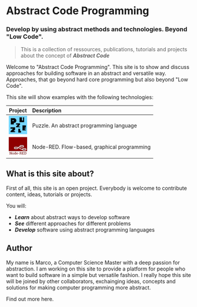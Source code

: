 # Abstract Code Programming

### Develop by using abstract methods and technologies. Beyond "Low Code".

> This is a collection of ressources, publications, tutorials and projects about the concept of ***Abstract Code***

Welcome to "Abstract Code Programming". This site is to show and discuss approaches for building software in an abstract and versatile way. Approaches, that go beyond hard core programming but also beyond "Low Code".

This site will show examples with the following technologies:

| Project        | Description           |
| ------------- |:-------------|
| ![Puzzle](assets/puzzle.png "Puzzle") | Puzzle. An abstract programming language |
| ![Node-RED](assets/node-red.png "Node-RED") | Node-RED. Flow-based, graphical programming |



## What is this site about?

First of all, this site is an open project. Everybody is welcome to contribute content, ideas, tutorials or projects.

You will:

* ***Learn*** about abstract ways to develop software
* ***See*** different approaches for different problems
* ***Develop*** software using abstract programming languages


## Author

My name is Marco, a Computer Science Master with a deep passion for abstraction. I am working on this site to provide a platform for people who want to build software in a simple but versatile fashion. I really hope this site will be joined by other collaborators, exchainging ideas, concepts and solutions for making computer programming more abstract.

Find out more here.
